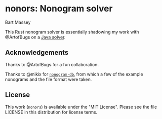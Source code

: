 # nonors: Nonogram solver
Bart Massey

This Rust nonogram solver is essentially shadowing my work
with @ArtofBugs on a [Java solver](/ArtofBugs/Nonograms).

## Acknowledgements

Thanks to @ArtofBugs for a fun collaboration.

Thanks to @mikix for
[`nonogram-db`](http://github.com/mikix/nonogram-db), from
which a few of the example nonograms and the file format
were taken.

## License

This work (`nonors`) is available under the "MIT
License". Please see the file LICENSE in this distribution
for license terms.
